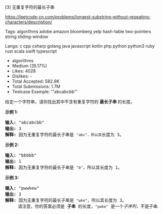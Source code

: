 [3] 无重复字符的最长子串  

https://leetcode-cn.com/problems/longest-substring-without-repeating-characters/description/

Tags:   algorithms   adobe   amazon   bloomberg   yelp   hash-table   two-pointers   string   sliding-window 

Langs:  c   cpp   csharp   golang   java   javascript   kotlin   php   python   python3   ruby   rust   scala   swift   typescript 

* algorithms
* Medium (35.17%)
* Likes:    4028
* Dislikes: -
* Total Accepted:    582.9K
* Total Submissions: 1.7M
* Testcase Example:  '"abcabcbb"'

<p>给定一个字符串，请你找出其中不含有重复字符的&nbsp;<strong>最长子串&nbsp;</strong>的长度。</p>

<p><strong>示例&nbsp;1:</strong></p>

<pre><strong>输入: </strong>&quot;abcabcbb&quot;
<strong>输出: </strong>3 
<strong>解释:</strong> 因为无重复字符的最长子串是 <code>&quot;abc&quot;，所以其</code>长度为 3。
</pre>

<p><strong>示例 2:</strong></p>

<pre><strong>输入: </strong>&quot;bbbbb&quot;
<strong>输出: </strong>1
<strong>解释: </strong>因为无重复字符的最长子串是 <code>&quot;b&quot;</code>，所以其长度为 1。
</pre>

<p><strong>示例 3:</strong></p>

<pre><strong>输入: </strong>&quot;pwwkew&quot;
<strong>输出: </strong>3
<strong>解释: </strong>因为无重复字符的最长子串是&nbsp;<code>&quot;wke&quot;</code>，所以其长度为 3。
&nbsp;    请注意，你的答案必须是 <strong>子串 </strong>的长度，<code>&quot;pwke&quot;</code>&nbsp;是一个<em>子序列，</em>不是子串。
</pre>

